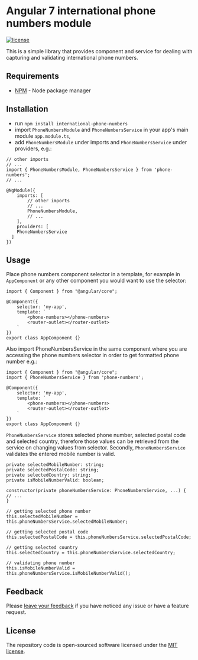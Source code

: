 # Angular 7 international phone numbers module

[![license](https://img.shields.io/github/license/mashape/apistatus.svg?maxAge=2592000)](http://opensource.org/licenses/MIT)

This is a simple library that provides component and service for dealing with capturing and validating international phone numbers.

## Requirements
- [NPM](https://npmjs.org/) - Node package manager


## Installation

- run `npm install international-phone-numbers`
- import `PhoneNumbersModule` and `PhoneNumbersService` in your app's main module `app.module.ts`,
- add `PhoneNumbersModule` under imports and `PhoneNumbersService` under providers, e.g.:

```
// other imports
// ...
import { PhoneNumbersModule, PhoneNumbersService } from 'phone-numbers';
// ...

@NgModule({
    imports: [
        // other imports
        // ...
        PhoneNumbersModule,
        // ...
    ],
	providers: [
    PhoneNumbersService
  ]
})

```

## Usage

Place phone numbers component selector in a template, for example in `AppComponent` or any other component you would want to use the selector:

```
import { Component } from "@angular/core";

@Component({
    selector: 'my-app',
    template: `
        <phone-numbers></phone-numbers>
        <router-outlet></router-outlet>
    `
})
export class AppComponent {}
```

Also import PhoneNumbersService in the same component where you are accessing the phone numbers selector in order to get formatted phone number e.g.:

```
import { Component } from "@angular/core";
import { PhoneNumbersService } from 'phone-numbers';

@Component({
    selector: 'my-app',
    template: `
        <phone-numbers></phone-numbers>
        <router-outlet></router-outlet>
    `
})
export class AppComponent {}
```

`PhoneNumbersService` stores selected phone number, selected postal code and selected country, therefore those values can be retrieved from the service on changing values from selector.
Secondly, `PhoneNumbersService` validates the entered mobile number is valid.

```
private selectedMobileNumber: string;
private selectedPostalCode: string;
private selectedCountry: string;
private isMobileNumberValid: boolean;

constructor(private phoneNumbersService: PhoneNumbersService, ...) {
// ...
}

// getting selected phone number
this.selectedMobileNumber = this.phoneNumbersService.selectedMobileNumber;

// getting selected postal code
this.selectedPostalCode = this.phoneNumbersService.selectedPostalCode;

// getting selected country
this.selectedCountry = this.phoneNumbersService.selectedCountry;

// validating phone number
this.isMobileNumberValid = this.phoneNumbersService.isMobileNumberValid();

```

## Feedback

Please [leave your feedback](https://github.com/perceivechuchu/international-phone-numbers/issues) if you have noticed any issue or have a feature request.

## License

The repository code is open-sourced software licensed under the [MIT license](http://opensource.org/licenses/MIT).